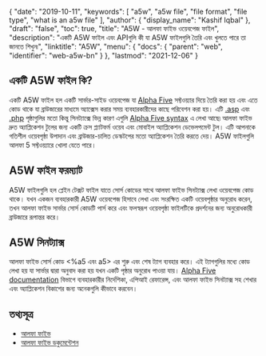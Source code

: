 {
  "date": "2019-10-11",
  "keywords": [
    "a5w",
    "a5w file",
    "file format",
    "file type",
    "what is an a5w file"
  ],
  "author": {
    "display_name": "Kashif Iqbal"
  },
  "draft": "false",
  "toc": true,
  "title": "A5W - আলফা ফাইভ ওয়েবপেজ ফাইল",
  "description": "একটি A5W ফাইল এবং APIগুলি কী যা A5W ফাইলগুলি তৈরি এবং খুলতে পারে তা জানতে শিখুন৷",
  "linktitle": "A5W",
  "menu": {
    "docs": {
      "parent": "web",
      "identifier": "web-a5w-bn"
    }
  },
  "lastmod": "2021-12-06"
}

## একটি A5W ফাইল কি?

একটি A5W ফাইল হল একটি সার্ভার-সাইড ওয়েবপেজ যা [Alpha Five](https://www.alphasoftware.com/) সফ্টওয়্যার দিয়ে তৈরি করা হয় এবং এতে কোড থাকে যা ব্রাউজারের মাধ্যমে অ্যাক্সেস করার সময় ব্যবহারকারীদের কাছে পরিবেশন করা হয়। এটি [.asp](/web/asp/) এবং [.php](/programming/php/) পৃষ্ঠাগুলির মতো কিন্তু সিনট্যাক্সে ভিন্ন কারণ এগুলি [Alpha Five syntax](https://documentation.alphasoftware.com/documentation/pages/GettingStarted/index.html) এ লেখা আছে৷ আলফা ফাইভ দ্রুত অ্যাপ্লিকেশন টুলের জন্য একটি ক্রস প্ল্যাটফর্ম ওয়েব এবং মোবাইল অ্যাপ্লিকেশন ডেভেলপমেন্ট টুল। এটি আপনাকে গতিশীল ওয়েবপৃষ্ঠা উপাদান এবং ব্রাউজার-চালিত ডেস্কটপের মতো অ্যাপ্লিকেশন তৈরি করতে দেয়। A5W ফাইলগুলি আলফা 5 সফ্টওয়্যারে খোলা যেতে পারে।

## A5W ফাইল ফরম্যাট

A5W ফাইলগুলি হল প্লেইন টেক্সট ফাইল যাতে সোর্স কোডের সাথে আলফা ফাইভ সিনট্যাক্স লেখা ওয়েবপেজ কোড থাকে। যখন একজন ব্যবহারকারী A5W ওয়েবপেজ হিসাবে লেখা এবং সংরক্ষিত একটি ওয়েবপৃষ্ঠার অনুরোধ করেন, তখন আলফা ফাইভ সার্ভার সোর্স কোডটি পার্স করে এবং ফলস্বরূপ ওয়েবপৃষ্ঠা ফাইলটিকে প্রদর্শনের জন্য অনুরোধকারী ব্রাউজারে রূপান্তর করে।

## A5W সিনট্যাক্স

আলফা ফাইভ সোর্স কোড <%a5 এবং a5> এর শুরু এবং শেষ ট্যাগ ব্যবহার করে। এই ট্যাগগুলির মধ্যে কোড লেখা হয় যা সার্ভার দ্বারা অনুবাদ করা হয় যখন একটি পৃষ্ঠার অনুরোধ পাওয়া যায়। [Alpha Five documentation](https://documentation.alphasoftware.com/documentation/pages/index.html) বিভাগে ব্যবহারকারীর নির্দেশিকা, এপিআই রেফারেন্স, এবং আলফা ফাইভ সিনট্যাক্স সহ শেখার এবং অ্যাপ্লিকেশন বিকাশের জন্য অনেকগুলি কীভাবে করবেন।

## তথ্যসূত্র

 * [আলফা ফাইভ](https://www.alphasoftware.com/)
 * [আলফা ফাইভ ডকুমেন্টেশন](https://documentation.alphasoftware.com/documentation/pages/index.html)

